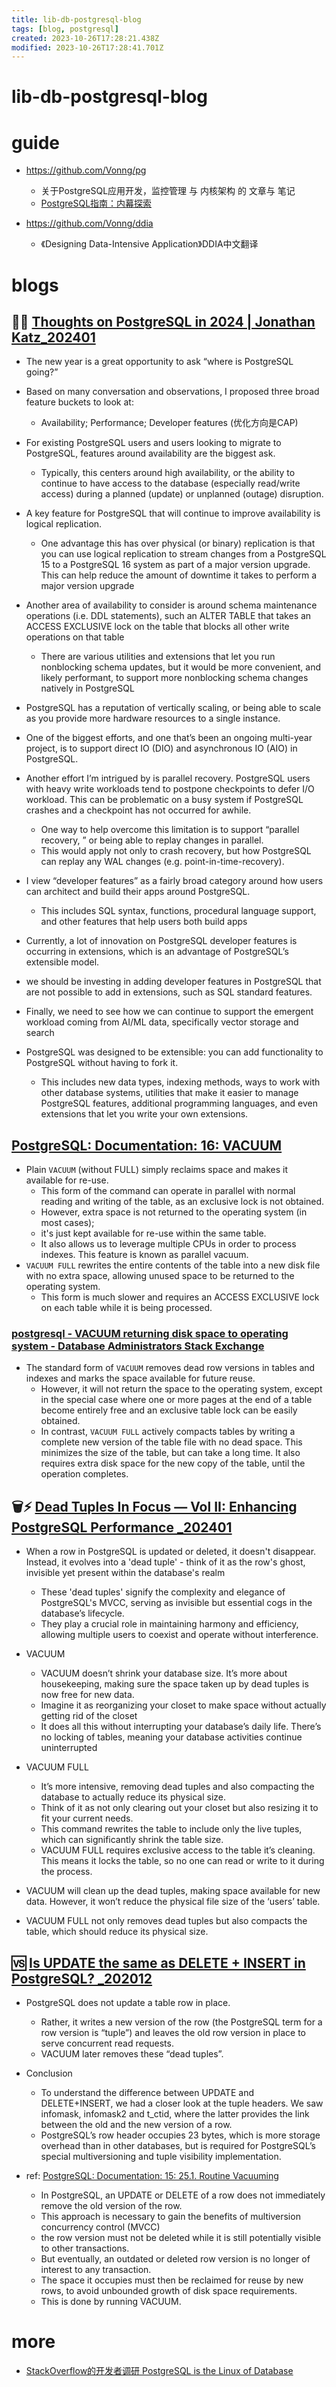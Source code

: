 ```yaml
---
title: lib-db-postgresql-blog
tags: [blog, postgresql]
created: 2023-10-26T17:28:21.438Z
modified: 2023-10-26T17:28:41.701Z
---
```


# lib-db-postgresql-blog

# guide

- https://github.com/Vonng/pg
  - 关于PostgreSQL应用开发，监控管理 与 内核架构 的 文章与 笔记
  - [PostgreSQL指南：内幕探索](https://pg-internal.vonng.com/)

- https://github.com/Vonng/ddia
  - 《Designing Data-Intensive Application》DDIA中文翻译
# blogs

## 🎯✨ [Thoughts on PostgreSQL in 2024 | Jonathan Katz_202401](https://jkatz05.com/post/postgres/postgresql-2024/)

- The new year is a great opportunity to ask “where is PostgreSQL going?”
- Based on many conversation and observations, I proposed three broad feature buckets to look at:
  - Availability; Performance; Developer features (优化方向是CAP)

- For existing PostgreSQL users and users looking to migrate to PostgreSQL, features around availability are the biggest ask. 
  - Typically, this centers around high availability, or the ability to continue to have access to the database (especially read/write access) during a planned (update) or unplanned (outage) disruption. 
- A key feature for PostgreSQL that will continue to improve availability is logical replication. 
  - One advantage this has over physical (or binary) replication is that you can use logical replication to stream changes from a PostgreSQL 15 to a PostgreSQL 16 system as part of a major version upgrade. This can help reduce the amount of downtime it takes to perform a major version upgrade 
- Another area of availability to consider is around schema maintenance operations (i.e. DDL statements), such an ALTER TABLE that takes an ACCESS EXCLUSIVE lock on the table that blocks all other write operations on that table
  - There are various utilities and extensions that let you run nonblocking schema updates, but it would be more convenient, and likely performant, to support more nonblocking schema changes natively in PostgreSQL

- PostgreSQL has a reputation of vertically scaling, or being able to scale as you provide more hardware resources to a single instance. 
- One of the biggest efforts, and one that’s been an ongoing multi-year project, is to support direct IO (DIO) and asynchronous IO (AIO) in PostgreSQL.
- Another effort I’m intrigued by is parallel recovery. PostgreSQL users with heavy write workloads tend to postpone checkpoints to defer I/O workload. This can be problematic on a busy system if PostgreSQL crashes and a checkpoint has not occurred for awhile.
  - One way to help overcome this limitation is to support “parallel recovery, ” or being able to replay changes in parallel.
  - This would apply not only to crash recovery, but how PostgreSQL can replay any WAL changes (e.g. point-in-time-recovery). 

- I view “developer features” as a fairly broad category around how users can architect and build their apps around PostgreSQL. 
  - This includes SQL syntax, functions, procedural language support, and other features that help users both build apps
- Currently, a lot of innovation on PostgreSQL developer features is occurring in extensions, which is an advantage of PostgreSQL’s extensible model.
- we should be investing in adding developer features in PostgreSQL that are not possible to add in extensions, such as SQL standard features. 

- Finally, we need to see how we can continue to support the emergent workload coming from AI/ML data, specifically vector storage and search

- PostgreSQL was designed to be extensible: you can add functionality to PostgreSQL without having to fork it. 
  - This includes new data types, indexing methods, ways to work with other database systems, utilities that make it easier to manage PostgreSQL features, additional programming languages, and even extensions that let you write your own extensions.

## [PostgreSQL: Documentation: 16: VACUUM](https://www.postgresql.org/docs/current/sql-vacuum.html)

- Plain `VACUUM` (without FULL) simply reclaims space and makes it available for re-use. 
  - This form of the command can operate in parallel with normal reading and writing of the table, as an exclusive lock is not obtained. 
  - However, extra space is not returned to the operating system (in most cases); 
  - it's just kept available for re-use within the same table. 
  - It also allows us to leverage multiple CPUs in order to process indexes. This feature is known as parallel vacuum. 
- `VACUUM FULL` rewrites the entire contents of the table into a new disk file with no extra space, allowing unused space to be returned to the operating system. 
  - This form is much slower and requires an ACCESS EXCLUSIVE lock on each table while it is being processed.

### [postgresql - VACUUM returning disk space to operating system - Database Administrators Stack Exchange](https://dba.stackexchange.com/questions/37028/vacuum-returning-disk-space-to-operating-system)

- The standard form of `VACUUM` removes dead row versions in tables and indexes and marks the space available for future reuse. 
  - However, it will not return the space to the operating system, except in the special case where one or more pages at the end of a table become entirely free and an exclusive table lock can be easily obtained. 
  - In contrast,  `VACUUM FULL` actively compacts tables by writing a complete new version of the table file with no dead space. This minimizes the size of the table, but can take a long time. It also requires extra disk space for the new copy of the table, until the operation completes.

## 🗑️⚡️ [Dead Tuples In Focus — Vol II: Enhancing PostgreSQL Performance _202401](https://firattamur.medium.com/dead-tuples-in-focus-vol-ii-enhancing-postgresql-performance-ce7d84f76082)

- When a row in PostgreSQL is updated or deleted, it doesn't disappear. Instead, it evolves into a 'dead tuple' - think of it as the row's ghost, invisible yet present within the database's realm
  - These 'dead tuples' signify the complexity and elegance of PostgreSQL's MVCC, serving as invisible but essential cogs in the database’s lifecycle. 
  - They play a crucial role in maintaining harmony and efficiency, allowing multiple users to coexist and operate without interference.

- VACUUM
  - VACUUM doesn’t shrink your database size. It’s more about housekeeping, making sure the space taken up by dead tuples is now free for new data. 
  - Imagine it as reorganizing your closet to make space without actually getting rid of the closet
  - It does all this without interrupting your database’s daily life. There’s no locking of tables, meaning your database activities continue uninterrupted

- VACUUM FULL
  - It’s more intensive, removing dead tuples and also compacting the database to actually reduce its physical size. 
  - Think of it as not only clearing out your closet but also resizing it to fit your current needs.
  - This command rewrites the table to include only the live tuples, which can significantly shrink the table size.
  - VACUUM FULL requires exclusive access to the table it’s cleaning. This means it locks the table, so no one can read or write to it during the process.

- VACUUM will clean up the dead tuples, making space available for new data. However, it won’t reduce the physical file size of the ‘users’ table.
- VACUUM FULL not only removes dead tuples but also compacts the table, which should reduce its physical size.

## 🆚️ [Is UPDATE the same as DELETE + INSERT in PostgreSQL? _202012](https://www.cybertec-postgresql.com/en/is-update-the-same-as-delete-insert-in-postgresql/)

- PostgreSQL does not update a table row in place. 
  - Rather, it writes a new version of the row (the PostgreSQL term for a row version is “tuple”) and leaves the old row version in place to serve concurrent read requests. 
  - VACUUM later removes these “dead tuples”.

- Conclusion
  - To understand the difference between UPDATE and DELETE+INSERT, we had a closer look at the tuple headers. We saw infomask, infomask2 and t_ctid, where the latter provides the link between the old and the new version of a row.
  - PostgreSQL’s row header occupies 23 bytes, which is more storage overhead than in other databases, but is required for PostgreSQL’s special multiversioning and tuple visibility implementation.

- ref: [PostgreSQL: Documentation: 15: 25.1. Routine Vacuuming](https://www.postgresql.org/docs/current/routine-vacuuming.html#VACUUM-FOR-SPACE-RECOVERY)
  - In PostgreSQL, an UPDATE or DELETE of a row does not immediately remove the old version of the row. 
  - This approach is necessary to gain the benefits of multiversion concurrency control (MVCC)
  - the row version must not be deleted while it is still potentially visible to other transactions. 
  - But eventually, an outdated or deleted row version is no longer of interest to any transaction. 
  - The space it occupies must then be reclaimed for reuse by new rows, to avoid unbounded growth of disk space requirements. 
  - This is done by running VACUUM.
# more
- [StackOverflow的开发者调研 PostgreSQL is the Linux of Database](https://mp.weixin.qq.com/s/xewE87WEaZHp-K5hjuk65A)
